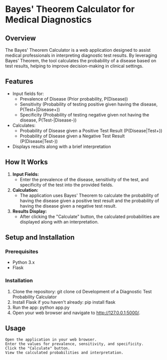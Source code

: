 # Bayes' Theorem Calculator for Medical Diagnostics

## Overview

The Bayes' Theorem Calculator is a web application designed to assist medical professionals in interpreting diagnostic test results. By leveraging Bayes' Theorem, the tool calculates the probability of a disease based on test results, helping to improve decision-making in clinical settings.

## Features

- Input fields for:
  - Prevalence of Disease (Prior probability, P(Disease))
  - Sensitivity (Probability of testing positive given having the disease, P(Test+|Disease+))
  - Specificity (Probability of testing negative given not having the disease, P(Test-|Disease-))
- Calculates:
  - Probability of Disease given a Positive Test Result (P(Disease|Test+))
  - Probability of Disease given a Negative Test Result (P(Disease|Test-))
- Displays results along with a brief interpretation

## How It Works

1. **Input Fields:**
   - Enter the prevalence of the disease, sensitivity of the test, and specificity of the test into the provided fields.
2. **Calculation:**
   - The application uses Bayes' Theorem to calculate the probability of having the disease given a positive test result and the probability of having the disease given a negative test result.
3. **Results Display:**
   - After clicking the "Calculate" button, the calculated probabilities are displayed along with an interpretation.

## Setup and Installation

### Prerequisites

- Python 3.x
- Flask

### Installation

1. Clone the repository:
   git clone 
   cd Development of a Diagnostic Test Probability Calculator
2. Install Flask if you haven't already: pip install flask
3. Run the app: python app.py
4. Open your web browser and navigate to http://127.0.0.1:5000/.

## Usage
    Open the application in your web browser.
    Enter the values for prevalence, sensitivity, and specificity.
    Click the "Calculate" button.
    View the calculated probabilities and interpretation.
